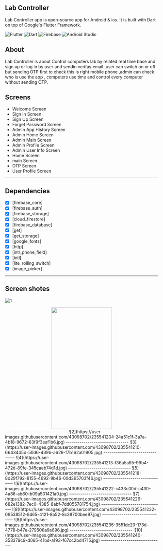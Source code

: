 ## Lab Controller<br>

Lab Controller app is open-source  app for Android & ios. It is built with Dart on top of Google's Flutter Framework.

![Flutter](https://img.shields.io/badge/Flutter-%2302569B.svg?style=for-the-badge&logo=Flutter&logoColor=white)
![Dart](https://img.shields.io/badge/Dart-0175C2?style=for-the-badge&logo=dart&logoColor=white)
![Firebase](https://img.shields.io/badge/Firebase-039BE5?style=for-the-badge&logo=Firebase&logoColor=white)
![Android Studio](https://img.shields.io/badge/Android%20Studio-3DDC84.svg?style=for-the-badge&logo=android-studio&logoColor=white)



## About
Lab Controller is about Control computers lab by related real time base and sign up or log in by user and sendin verifay email ,user can switch on or off but sending  OTP first to check this is right mobile phone ,admin can check who is use the app , computers use time and control every computer without sending OTP.


## Screens

-   Welcome Screen
-   Sign In Screen
-   Sign Up Screen
-   Forget Password Screen
-   Admin App History Screen
-   Admin Home Screen
-   Admin Main Screen
-   Admin Profile Screen
-   Admin User Info Screen
-   Home Screen
-   main Screen
-   OTP Screen
-   User Profile Screen
--------------------------------
## Dependencies
- [x] [firebase_core]
- [x] [firebase_auth]
- [x] [firebase_storage]
- [x] [cloud_firestore]
- [x] [firebase_database]
- [x] [get]
- [x] [get_storage]
- [x] [google_fonts]
- [x] [http]
- [x] [intl_phone_field]
- [x] [intl]
- [x] [lite_rolling_switch]
- [x] [image_picker]
--------------------------
## Screen shotes 
![1](https://user-images.githubusercontent.com/43098702/235541202-d6aca037-14fd-4bfc-9426-707cc8f13324.jpg=250x250)
<center><img src="https://user-images.githubusercontent.com/43098702/235541202-d6aca037-14fd-4bfc-9426-707cc8f13324.jpg" width="200" height="400" /></center>
--------------------------------
![2](https://user-images.githubusercontent.com/43098702/235541204-24a51c1f-3a7a-4b18-9672-83f9f3eaf1b6.jpg)
--------------------------------
![3](https://user-images.githubusercontent.com/43098702/235541210-6643445d-50d6-439b-a629-f7b162a01805.jpg)
--------------------------------
![4](https://user-images.githubusercontent.com/43098702/235541213-f36a5a95-99b4-472d-89fe-345caab74d1d.jpg)
--------------------------------
![5](https://user-images.githubusercontent.com/43098702/235541218-8d29f792-8155-4692-9b46-00d395703f46.jpg)
--------------------------------
![6](https://user-images.githubusercontent.com/43098702/235541222-c433c00d-c430-4a86-ab60-b09a501421a0.jpg)
--------------------------------
![7](https://user-images.githubusercontent.com/43098702/235541226-682e1382-7ec0-4385-8abf-7dd055781754.jpg)
--------------------------------
![8](https://user-images.githubusercontent.com/43098702/235541232-09538512-8d65-4121-8a52-8c38700bee97.jpg)
--------------------------------
![9](https://user-images.githubusercontent.com/43098702/235541236-3551dc20-173d-4778-b47e-279508a9a696.jpg)
--------------------------------
![10](https://user-images.githubusercontent.com/43098702/235541240-353379c9-d065-41bd-a193-f67cc2bd4715.jpg)
--------------------------------
